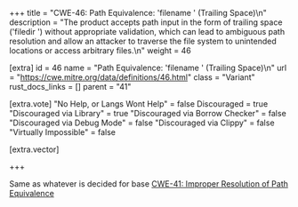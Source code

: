 +++
title = "CWE-46: Path Equivalence: 'filename ' (Trailing Space)\n"
description = "The product accepts path input in the form of trailing space ('filedir ') without appropriate validation, which can lead to ambiguous path resolution and allow an attacker to traverse the file system to unintended locations or access arbitrary files.\n"
weight = 46

[extra]
id = 46
name = "Path Equivalence: 'filename ' (Trailing Space)\n"
url = "https://cwe.mitre.org/data/definitions/46.html"
class = "Variant"
rust_docs_links = []
parent = "41"

[extra.vote]
"No Help, or Langs Wont Help" = false
Discouraged = true
"Discouraged via Library" = true
"Discouraged via Borrow Checker" = false
"Discouraged via Debug Mode" = false
"Discouraged via Clippy" = false
"Virtually Impossible" = false

[extra.vector]

+++

Same as whatever is decided for base [CWE-41: Improper Resolution of Path Equivalence](/rust-are-we-secure-yet/cwes/cwe-41)